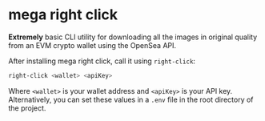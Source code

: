 # mega right click

**Extremely** basic CLI utility for downloading all the images in original quality from an EVM crypto wallet using the OpenSea API.

After installing mega right click, call it using `right-click`:

```bash
right-click <wallet> <apiKey>
```

Where `<wallet>` is your wallet address and `<apiKey>` is your API key. Alternatively, you can set these values in a `.env` file in the root directory of the project.
